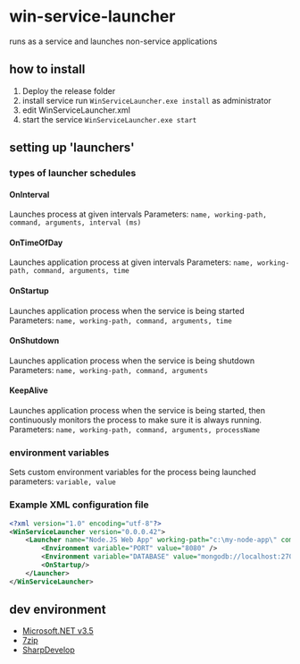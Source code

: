 # win-service-launcher
runs as a service and launches non-service applications

## how to install
1. Deploy the release folder
2. install service run `WinServiceLauncher.exe install` as administrator
3. edit WinServiceLauncher.xml 
3. start the service `WinServiceLauncher.exe start`

## setting up 'launchers'
### types of launcher schedules
#### OnInterval
Launches process at given intervals
Parameters: `name, working-path, command, arguments, interval (ms)`

#### OnTimeOfDay
Launches application process at given intervals
Parameters: `name, working-path, command, arguments, time`

#### OnStartup
Launches application process when the service is being started
Parameters: `name, working-path, command, arguments, time`

#### OnShutdown
Launches application process when the service is being shutdown
Parameters: `name, working-path, command, arguments`

#### KeepAlive
Launches application process when the service is being started, then continuously monitors the process to make sure it is always running.
Parameters: `name, working-path, command, arguments, processName`

### environment variables
Sets custom environment variables for the process being launched 
parameters: `variable, value`

### Example XML configuration file
```xml
<?xml version="1.0" encoding="utf-8"?>
<WinServiceLauncher version="0.0.0.42">
	<Launcher name="Node.JS Web App" working-path="c:\my-node-app\" command="C:\Program Files\nodejs\npm.cmd" arguments="start">
		<Environment variable="PORT" value="8080" />
		<Environment variable="DATABASE" value="mongodb://localhost:27017/dbname" />
		<OnStartup/>
	</Launcher>
</WinServiceLauncher>
```

## dev environment
- [Microsoft.NET v3.5](https://dotnet.microsoft.com/download/thank-you/net35-sp1)
- [7zip](https://www.7-zip.org/download.html)
- [SharpDevelop](http://www.icsharpcode.net/OpenSource/SD/Download/Default.aspx#SharpDevelop5x)
